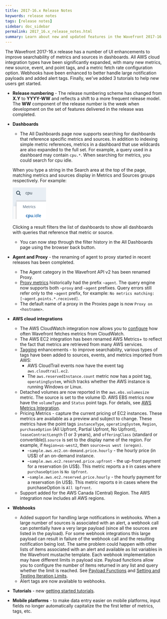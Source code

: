 ```yaml
---
title: 2017-16.x Release Notes
keywords: release notes
tags: [release notes]
sidebar: doc_sidebar
permalink: 2017_16.x_release_notes.html
summary: Learn about new and updated features in the Wavefront 2017-16.x release.
---
```


The Wavefront 2017-16.x release has a number of UI enhancements to improve searchability of metrics and sources in dashboards. All AWS cloud integration types have been significantly expanded, with many new metrics, new source, event, and point tags, and a metric fetch rate configuration option. Webhooks have been enhanced to better handle large notification payloads and added alert tags. Finally, we've added 3 tutorials to help new users get started.

- **Release numbering** - The release numbering scheme has changed from **X.Y** to **YYYY-WW** and reflects a shift to a more frequent release model. The **WW** component of the release number is the week when development on the set of features delivered in the release was completed.
- **Dashboards**
  - The All Dashboards page now supports searching for dashboards that reference specific metrics and sources. In addition to indexing simple metric references, metrics in a dashboard that use wildcards are also expanded to the full set. For example, a query used in a dashboard may contain `cpu.*`. When searching for metrics, you could search for cpu idle.

  When you type a string in the Search area at the top of the page, matching metrics and sources display in Metrics and Sources groups respectively. For example:

    ![db search](images/db_search_metrics.png)

    Clicking a result filters the list of dashboards to show all dashboards with queries that reference that metric or source.
  - You can now step through the filter history in the All Dashboards page using the browser back button.
- **Agent and Proxy** - the renaming of agent to proxy started in recent releases has been completed.
  - The Agent category in the Wavefront API v2 has been renamed Proxy.
  - [Proxy metrics](wavefront_monitoring.html) historically had the prefix `~agent`. The query engine now supports both `~proxy` and `~agent` prefixes.  Query errors still refer only to the `~agent` prefix, for example: `No metrics matching: [~agent.points.*.received]`.
  - The default name of a proxy in the Proxies page is now `Proxy on <hostname>`.
- **AWS cloud integrations**
  - The AWS CloudWatch integration now allows you to [configure](integrations_aws_metrics.html#configuring-cloudwatch-metric-ingestion) how often Wavefront fetches metrics from CloudWatch.
  - The AWS EC2 integration has been renamed AWS Metrics+ to reflect the fact that metrics are retrieved from many AWS services.
  - [Tagging](tags_overview.html) enhancements - to improve searchability, various types of tags have been added to sources, events, and metrics imported from AWS:
    - AWS CloudTrail events now have the event tag `aws.cloudtrail.ec2`.
    - The `aws.reservedInstance.count` metric now has a point tag, `operatingSystem`, which tracks whether the AWS instance is running Windows or Linux.
  - Detached volumes are now reported in the `aws.ebs.volumesize` metric. The source is set to the volume ID. AWS EBS metrics now have the `volumeType` and `Status` point tags. For details, see [AWS Metrics Integration](integrations_aws_metrics.html#aws-metrics-integration.html).
  - Pricing Metrics - capture the current pricing of EC2 instances. These metrics are available as a preview and subject to change. These metrics have the point tags  `instanceType`, `operatingSystem`, `Region`, `purchaseOption` (All Upfront, Partial Upfront, No Upfront), `leaseContractLength` (1 or 3 years), and `offeringClass` (standard or convertible)).`source` is set to the display name of the region. For example, if `Region=us-west2`, then `source=us west (oregon)`.
    - `~sample.aws.ec2.on-demand.price.hourly` - the hourly price (in US$) of an on-demand instance.
    - `~sample.aws.ec2.reserved.price.upfront` - the up-front payment for a reservation (in US$).  This metric reports a `0` in cases where `purchaseOption` is `No Upfront`.
    - `~sample.aws.ec2.reserved.price.hourly` - the hourly payment for a reservation (in US$). This metric reports `0` in cases where the purchaseOption is `All Upfront`.
  - Support added for the AWS Canada (Central) Region. The AWS integration now includes all AWS regions.
- **Webhooks**
  - Added support for handling large notifications in webhooks. When a large number of sources is associated with an alert, a webhook call can potentially have a very large payload (since all the sources are listed in the payload). For some webhook integrations this large payload can result in failure of the webhook call and the resulting notification being lost. The same problem could happen with other lists of items associated with an alert and available as list variables in the Wavefront mustache template. Each webhook implementation may have different limits in payload size. Payload functions allow you to configure the number of items returned in any list and query whether the limit is reached. See [Payload Functions](webhooks_alert_notification#payload-functions.html) and [Setting and Testing Iteration Limits](webhooks_alert_notification#setting-and-testing-iteration-limits.html).
  - Alert tags are now available to webhooks.
- **Tutorials** - new [getting started tutorials](label_tutorials.html).
- **Mobile platforms** - to make data entry easier on mobile platforms, input fields no longer automatically capitalize the the first letter of metrics, tags, etc.
